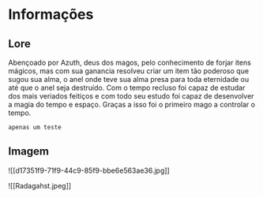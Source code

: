 # Informações

## Lore

Abençoado por Azuth, deus dos magos, pelo conhecimento de forjar itens mágicos, mas com sua ganancia resolveu criar um item tão poderoso que sugou sua alma, o anel onde teve sua alma presa para toda eternidade ou até que o anel seja destruído. Com o tempo recluso foi capaz de estudar dos mais veriados feitiços e com todo seu estudo foi capaz de desenvolver a magia do tempo e espaço. Graças a isso foi o primeiro mago a controlar o tempo.

	apenas um teste

## Imagem

![[d17351f9-71f9-44c9-85f9-bbe6e563ae36.jpg]]

![[Radagahst.jpeg]]